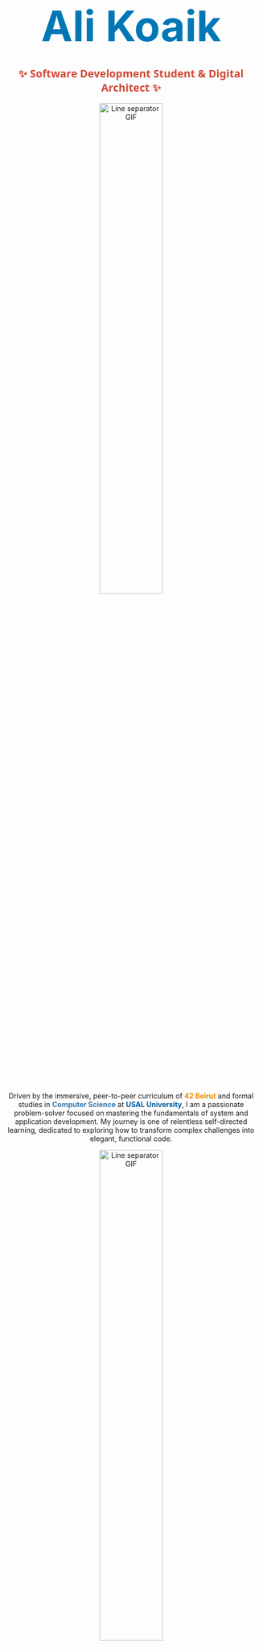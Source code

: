 
# <div align="center"><span style="color:#0077B5; font-size:3em; font-weight:bold;">Ali Koaik</span></div>
<h2 align="center"><span style="color:#D14836; font-family: 'Segoe UI', Tahoma, Geneva, Verdana, sans-serif;">✨ Software Development Student & Digital Architect ✨</span></h2>

<div align="center">
  <img src="https://user-images.githubusercontent.com/73097560/115834477-dbab4500-a447-11eb-908a-139a6edaec5c.gif" width="50%" alt="Line separator GIF">
</div>

<p align="center">
Driven by the immersive, peer-to-peer curriculum of <span style="color:#ED8B00; font-weight:bold;">42 Beirut</span> and formal studies in <span style="color:#3776AB; font-weight:bold;">Computer Science</span> at <span style="color:#00599C; font-weight:bold;">USAL University</span>, I am a passionate problem-solver focused on mastering the fundamentals of system and application development. My journey is one of relentless self-directed learning, dedicated to exploring how to transform complex challenges into elegant, functional code.
</p>

<div align="center">
  <img src="https://user-images.githubusercontent.com/73097560/115834477-dbab4500-a447-11eb-908a-139a6edaec5c.gif" width="50%" alt="Line separator GIF">
</div>

## <div align="center"><span style="color:#4EAA25; font-size:2em;">🛠️ My Digital Forge: Current Studies & Focus</span></div>

<p align="center">
My learning path is built on versatility, starting with the foundational power of <span style="color:#00599C; font-weight:bold;">C</span> and expanding into full-stack application development. I prioritize understanding core concepts over simple implementation.
</p>

<div align="center">
  <h3><span style="color:#F7DF1E;">Programming Languages</span></h3>
  <img src="https://img.shields.io/badge/C-00599C?style=for-the-badge&logo=c&logoColor=white" alt="C" />
  <img src="https://img.shields.io/badge/Python-3776AB?style=for-the-badge&logo=python&logoColor=white" alt="Python" />
  <img src="https://img.shields.io/badge/JavaScript-F7DF1E?style=for-the-badge&logo=javascript&logoColor=black" alt="JavaScript" />
  <img src="https://img.shields.io/badge/Java-ED8B00?style=for-the-badge&logo=java&logoColor=white" alt="Java" />
  <img src="https://img.shields.io/badge/Bash-4EAA25?style=for-the-badge&logo=gnu-bash&logoColor=white" alt="Bash" />

  <h3><span style="color:#7952B3;">Web Technologies & Databases</span></h3>
  <img src="https://img.shields.io/badge/Flask-000000?style=for-the-badge&logo=flask&logoColor=white" alt="Flask" />
  <img src="https://img.shields.io/badge/Bootstrap-7952B3?style=for-the-badge&logo=bootstrap&logoColor=white" alt="Bootstrap" />
  <img src="https://img.shields.io/badge/MySQL-4479A1?style=for-the-badge&logo=mysql&logoColor=white" alt="MySQL" />

  <h3><span style="color:#F05032;">Tools & Operating Systems</span></h3>
  <img src="https://img.shields.io/badge/Git-F05032?style=for-the-badge&logo=git&logoColor=white" alt="Git" />
  <img src="https://img.shields.io/badge/Linux-FCC624?style=for-the-badge&logo=linux&logoColor=black" alt="Linux" />
</div>

<div align="center">
  <img src="https://user-images.githubusercontent.com/73097560/115834477-dbab4500-a447-11eb-908a-139a6edaec5c.gif" width="50%" alt="Line separator GIF">
</div>

## <div align="center"><span style="color:#ED8B00; font-size:2em;">🔭 Current Path & Future Horizons</span></div>

<p align="center">
My studies emphasize independent project execution, pushing me to deeply understand the core concepts behind every tool I use. My focus is on expanding my knowledge and translating theory into practice.
</p>

-   <span style="color:#0077B5;">**<img src="https://img.icons8.com/color/25/000000/brain.png" alt="Brain Icon"/> Fundamental Problem-Solving**</span>: Developing strong algorithmic thinking, a core strength gained through the peer-to-peer projects at 42.
-   <span style="color:#3776AB;">**<img src="https://img.icons8.com/color/25/000000/internet.png" alt="Globe Icon"/> Full Stack Exploration**</span>: Actively learning how to integrate front-end design with robust backend logic and database management.
-   <span style="color:#ED8B00;">**<img src="https://img.icons8.com/color/25/000000/android-os.png" alt="Android Icon"/> Mobile Development**</span>: Currently studying **Java** for Android Studio and exploring cross-platform frameworks to build mobile applications.
-   <span style="color:#F05032;">**<img src="https://img.icons8.com/color/25/000000/3d-printer.png" alt="3D Printer Icon"/> 3D Graphics & Rendering**</span>: Starting to explore the principles of visual computation and creating interactive media.

<div align="center">
  <img src="https://user-images.githubusercontent.com/73097560/115834477-dbab4500-a447-11eb-908a-139a6edaec5c.gif" width="50%" alt="Line separator GIF">
</div>

## <div align="center"><span style="color:#FCC624; font-size:2em;">🤝 Let's Connect & Explore!</span></div>

<p align="center">
I'm always eager to meet others in the technology community, discuss open-source ideas, or collaborate on new learning projects.
</p>

<p align="center">
<a href="https://www.linkedin.com/in/ali-koaik-86a4b4272" target="_blank">
  <img src="https://img.shields.io/badge/LinkedIn-0077B5?style=for-the-badge&logo=linkedin&logoColor=white" alt="LinkedIn Badge"/>
</a>
<a href="mailto:alikoaik004@gmail.com" target="_blank">
  <img src="https://img.shields.io/badge/Gmail-D14836?style=for-the-badge&logo=gmail&logoColor=white" alt="Gmail Badge"/>
</a>
</p>

<h3 align="center">
    <span style="color:#4479A1; font-style:italic;">Go around!</span> Dive into my repositories below and see the projects I'm building as I progress on my learning journey—I'd love your feedback and collaboration.
</h3>

<p align="center">
✨ <span style="color:#F7DF1E; font-weight:bold;">Thank you for visiting my digital space. The best is yet to be coded!</span>
</p>
